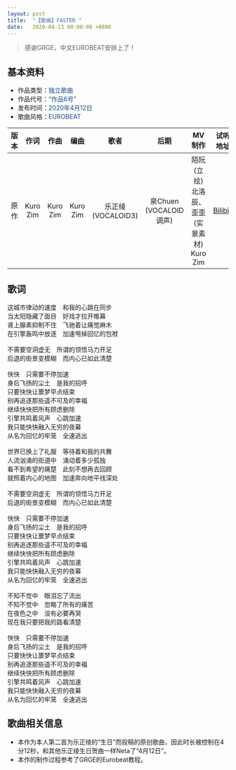 ```yaml
---
layout: post
title:  "【歌曲】FASTER "
date:   2020-04-13 00:00:00 +0800
---
```


> 感谢GRGE，中文EUROBEAT安排上了！

## 基本资料
* 作品类型：<font color="#194987">独立歌曲</font>
* 作品代号：<font color="#194987">“作品6号”</font>
* 发布时间：<font color="#194987">2020年4月12日</font>
* 歌曲风格：<font color="#194987">EUROBEAT</font>

| 版本 | 作词 | 作曲 | 编曲 | 歌者 | 后期 | MV制作 | 试听地址 |
| :--: | :--: | :--: | :--: | :--: | :--: | :--: | :--: | 
| 原作 | Kuro Zim | Kuro Zim | Kuro Zim | 乐正绫 (VOCALOID3) | 泉Chuen (VOCALOID调声) | 陌阮 (立绘)<br>北洛辰、歪歪 (实景素材)<br>Kuro Zim | [Bilibili](https://www.bilibili.com/video/av625070837) |

## 歌词

<pre>
这城市律动的速度　和我的心跳在同步
当太阳隐藏了面目　好戏才拉开帷幕
肾上腺素抑制不住　飞驰着让痛觉麻木
在引擎轰鸣中放逐　加速甩掉回忆的包袱

不需要空洞虚无　所谓的领悟马力开足
后退的街景变模糊　而内心已如此清楚

快快　只需要不停加速
身后飞扬的尘土　是我的招呼
只要快快让噩梦早点结束
别再追逐那些遥不可及的幸福
继续快快把所有顾虑删除
引擎共鸣着风声　心跳加速
我只能快快融入无穷的夜幕
从名为回忆的牢笼　全速逃出

世界已换上了礼服　等待着和我的共舞
人流汹涌的街道中　涌动着多少孤独
看不到希望的痛楚　此刻不想再去回顾
就照着内心的地图　加速奔向地平线深处

不需要空洞虚无　所谓的领悟马力开足
后退的街景变模糊　而内心已如此清楚 

快快　只需要不停加速
身后飞扬的尘土　是我的招呼
只要快快让噩梦早点结束
别再追逐那些遥不可及的幸福
继续快快把所有顾虑删除
引擎共鸣着风声　心跳加速
我只能快快融入无穷的夜幕
从名为回忆的牢笼　全速逃出

不知不觉中　眼泪忘了流出
不知不觉中　忽略了所有的痛苦
在夜色之中　没有必要再哭
现在我只要把我的路看清楚

快快　只需要不停加速
身后飞扬的尘土　是我的招呼
只要快快让噩梦早点结束
别再追逐那些遥不可及的幸福
继续快快把所有顾虑删除
引擎共鸣着风声　心跳加速
我只能快快融入无穷的夜幕
从名为回忆的牢笼　全速逃出
</pre>

## 歌曲相关信息

* 本作为本人第二首为乐正绫的“生日”而投稿的原创歌曲，因此时长被控制在4分12秒，和其他乐正绫生日贺曲一样Neta了“4月12日”。
* 本作的制作过程参考了GRGE的Eurobeat教程。